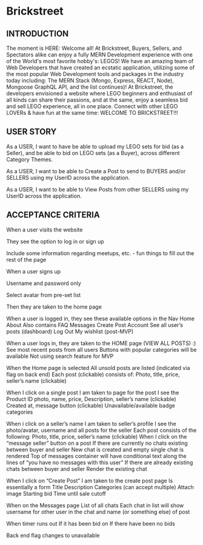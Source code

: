 # Brickstreet

## INTRODUCTION

The moment is HERE: Welcome all! At Brickstreet, Buyers, Sellers, and Spectators alike can enjoy a fully MERN Development 
experience with one of the World's most favorite hobby's: LEGOS! We have an amazing team of Web Developers that have created an ecstatic application, 
utilizing some of the most popular Web Development tools and packages in the industry today including: The MERN Stack (Mongo, Express, REACT, Node), Mongoose
GraphQL API, and the list continues)! At Brickstreet, the developers envisioned a website where LEGO beginners and enthusiast of all kinds
can share their passions, and at the same, enjoy a seamless bid and sell LEGO experience, all in one place. Connect with other LEGO
LOVERs & have fun at the same time: WELCOME TO BRICKSTREET!!!

## USER STORY

As a USER, I want to have be able to upload my LEGO sets for bid (as a Seller), and be able to bid on LEGO sets 
(as a Buyer), across different Category Themes.

As a USER, I want to be able to Create a Post to send to BUYERS and/or SELLERS using my UserID across the application.

As a USER, I want to be able to View Posts from other SELLERS using my UserID across the application.


## ACCEPTANCE CRITERIA

When a user visits the website

  They see the option to log in or sign up

  Include some information regarding meetups, etc. - fun things to fill out the rest of the page

When a user signs up

  Username and password only

  Select avatar from pre-set list

Then they are taken to the home page

When a user is logged in, they see these available options in the Nav
  Home 
  About
  Also contains FAQ
  Messages
  Create Post
  Account
  See all user’s posts (dashboard)
  Log Out
  My wishlist (post-MVP)
  
When a user logs in, they are taken to the HOME page (VIEW ALL POSTS) :) 
  See most recent posts from all users
  Buttons with popular categories will be available
  Not using search feature for MVP
  
When the Home page is selected
  All unsold posts are listed (indicated via flag on back end)
  Each post (clickable) consists of:
  Photo, 
  title, 
  price, 
  seller’s name (clickable)
  
When I click on a single post
  I am taken to page for the post
  I see the 
    Product ID
    photo, 
    name, 
    price, 
    Description,
    seller’s name  (clickable)
Created at, 
  message button (clickable)
  Unavailable/available badge
  categories
  
When i click on a seller’s name
  I am taken to seller’s profile
  I see the photo/avatar, username and all posts for the seller
  Each post consists of the following:
    Photo, 
    title, 
    price, 
    seller’s name (clickable)
When I click on the “message seller” button on a post
  If there are currently no chats existing between buyer and seller 
  New chat is created and empty single chat is rendered
  Top of messages container will have conditional text along the lines of “you have no messages with this user”
  If there are already existing chats between buyer and seller 
  Render the existing chat
  
When I click on “Create Post”
  I am taken to the create post page
  Is essentially a form
    Title
    Description
    Categories (can accept multiple)
    Attach image
    Starting bid
    Time until sale cutoff
    
When on the Messages page
  List of all chats
  Each chat in list will show username for other user in the chat and name (or something else) of post
  
When timer runs out
   If it has been bid on
    If there have been no bids
    
Back end flag changes to unavailable
